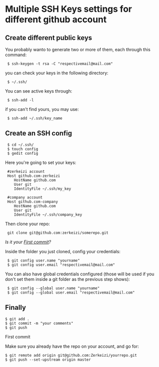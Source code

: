# Multiple SSH Keys settings for different github account

## Create different public keys

You probably wanto to generate two or more of them, each through this command:

```
 $ ssh-keygen -t rsa -C "respectivemail@mail.com"
```

you can check your keys in the following directory:

```
 $ ~/.ssh/ 
```

You can see active keys through:
```
 $ ssh-add -l
```

if you can't find yours, you may use:
```
 $ ssh-add ~/.ssh/key_name 
```

## Create an SSH config

```
 $ cd ~/.ssh/
 $ touch config
 $ gedit config
```

Here you're going to set your keys:

```
 #zerkeizi account
 Host github.com-zerkeizi
 	HostName github.com
 	User git
 	IdentityFile ~/.ssh/my_key

 #company account
 Host github.com-company
 	HostName github.com
 	User git
 	IdentityFile ~/.ssh/company_key
```

Then clone your repo: 

```
 git clone git@github.com:zerkeizi/somerepo.git
```

_Is it your [First commit](#first-commit)?_

Inside the folder you just cloned, config your credentials:

```
 $ git config user.name "yourname"
 $ git config user.email "respectivemail@mail.com" 
```

You can also have global credentials configured (those will be used if you don't set them inside a git folder as the previous step shows): 

```
 $ git config --global user.name "yourname" 
 $ git config --global user.email "respectivemail@mail.com"
```

## Finally

```
$ git add .
$ git commit -m "your comments"
$ git push
```

<a id="first-commit">First commit</a>

Make sure you already have the repo on your account, and go for:

```
$ git remote add origin git@github.com:Zerkeizi/yourrepo.git
$ git push --set-upstream origin master
```